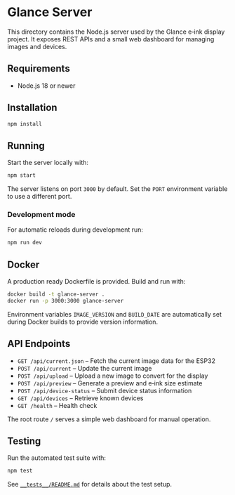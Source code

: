 # Glance Server

This directory contains the Node.js server used by the Glance e‑ink display project. It exposes REST APIs and a small web dashboard for managing images and devices.

## Requirements

- Node.js 18 or newer

## Installation

```bash
npm install
```

## Running

Start the server locally with:

```bash
npm start
```

The server listens on port `3000` by default. Set the `PORT` environment variable to use a different port.

### Development mode

For automatic reloads during development run:

```bash
npm run dev
```

## Docker

A production ready Dockerfile is provided. Build and run with:

```bash
docker build -t glance-server .
docker run -p 3000:3000 glance-server
```

Environment variables `IMAGE_VERSION` and `BUILD_DATE` are automatically set during Docker builds to provide version information.

## API Endpoints

- `GET /api/current.json` – Fetch the current image data for the ESP32
- `POST /api/current` – Update the current image
- `POST /api/upload` – Upload a new image to convert for the display
- `POST /api/preview` – Generate a preview and e‑ink size estimate
- `POST /api/device-status` – Submit device status information
- `GET /api/devices` – Retrieve known devices
- `GET /health` – Health check

The root route `/` serves a simple web dashboard for manual operation.

## Testing

Run the automated test suite with:

```bash
npm test
```

See [`__tests__/README.md`](./__tests__/README.md) for details about the test setup.

